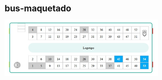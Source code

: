 # bus-maquetado

![image](https://github.com/EduardoMay/bus-maquetado/blob/master/vista-previa.jpg)
